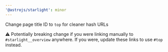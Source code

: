 ```yaml
---
'@astrojs/starlight': minor
---
```


Change page title ID to `top` for cleaner hash URLs

⚠️ Potentially breaking change if you were linking manually to `#starlight__overview` anywhere. If you were, update these links to use `#top` instead.
